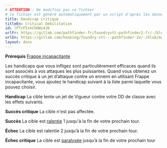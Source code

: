 ```yaml
---
# ATTENTION : Ne modifiez pas ce fichier
# Ce fichier est généré automatiquement par un script d'après les données du module Foundry VTT officiel et de sa traduction
title: Handicap critique
titleEn: Critical Debilitation
id: lPTcPIshChHWz4J6
urlFr: https://gitlab.com/pathfinder-fr/foundryvtt-pathfinder2-fr/-/blob/master/data/feats/lPTcPIshChHWz4J6.htm
urlEn: https://gitlab.com/hooking/foundry-vtt---pathfinder-2e/-/blob/master/packs/data/feats.db/critical-debilitation.json
layout: dons
---
```

**Prérequis** [Frappe incapacitante](../actions/frappe-incapacitante.html)

Les handicaps que vous infligez sont particulièrement efficaces quand ils sont associés à vos attaques les plus puissantes. Quand vous obtenez un succès critique à un jet d’attaque contre un ennemi en utilisant Frappe incapacitante, vous ajoutez le handicap suivant à la liste parmi laquelle vous pouvez choisir.

**Handicap** La cible tente un jet de Vigueur contre votre DD de classe avec les effets suivants.

**Succès critique** La cible n'est pas affectée.

**Succès** La cible est [ralentie](../conditions/ralenti.html) 1 jusqu'à la fin de votre prochain tour.

**Échec** La cible est ralentie 2 jusqu’à la fin de votre prochain tour.

**Échec critique** La cible est [paralysée](../conditions/paralysé.html) jusqu’à la fin de votre prochain tour

